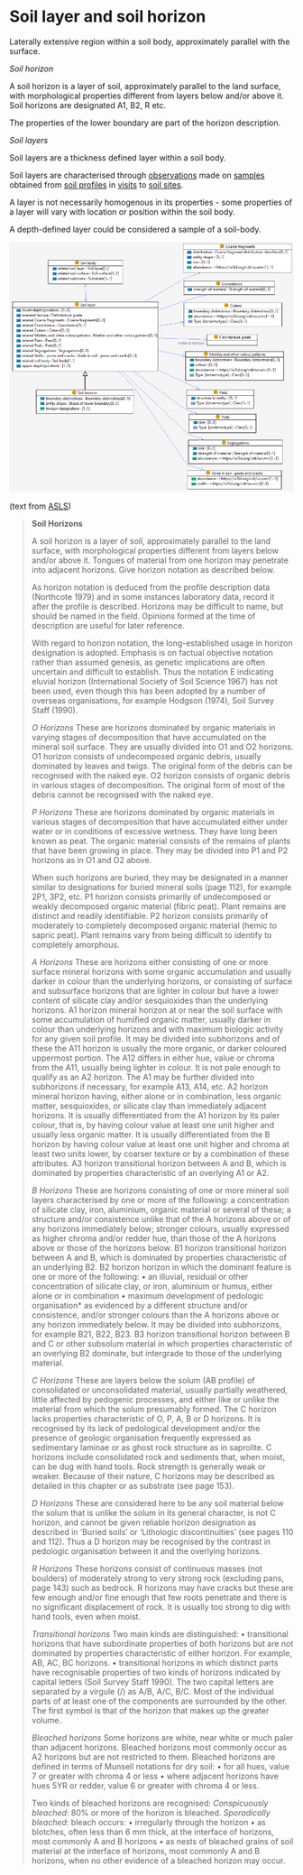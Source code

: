 # Soil layer and soil horizon

Laterally extensive region within a soil body, approximately parallel with the surface. 

*Soil horizon*

A soil horizon is a layer of soil, approximately parallel to the land surface, with morphological properties different from layers below and/or above it.  Soil horizons are designated A1, B2, R etc. 

The properties of the lower boundary are part of the horizon description. 

*Soil layers*

Soil layers are a thickness defined layer within a soil body. 

Soil layers are characterised through [observations](sosa.md) made on [samples](sosa.md) obtained from [soil profiles](soil-profile.md) in [visits](site-visit.md) to [soil sites](site.md). 

A layer is not necessarily homogenous in its properties - some properties of a layer will vary with location or position within the soil body.

A depth-defined layer could be considered a sample of a soil-body.

![Soil layers and horizons](image/Soil-layer.png)

(text from [ASLS](https://catalogue.nla.gov.au/Record/4273240))

> **Soil Horizons**
>
>A soil horizon is a layer of soil, approximately parallel to the land surface, with morphological properties different from layers below and/or above it. Tongues of material from one horizon may penetrate into adjacent horizons. Give horizon notation as described below.
>
> As horizon notation is deduced from the profile description data (Northcote 1979) and in some instances laboratory data, record it after the profile is described. Horizons may be difficult to name, but should be named in the field. Opinions formed at the time of description are useful for later reference.
>
>With regard to horizon notation, the long-established usage in horizon designation is adopted. Emphasis is on factual objective notation rather than assumed genesis, as genetic implications are often uncertain and difficult to establish. Thus the notation E indicating eluvial horizon (International Society of Soil Science 1967) has not been used, even though this has been adopted by a number of overseas organisations, for example Hodgson (1974), Soil Survey Staff (1990).
>
>_O Horizons_ 
>These are horizons dominated by organic materials in varying stages of decomposition that have accumulated on the mineral soil surface. They are usually divided into O1 and O2 horizons.
>O1	horizon	consists of undecomposed organic debris, usually dominated by leaves and twigs. The original form of the debris can be recognised with the naked eye.
>O2	horizon	consists of organic debris in various stages of decomposition. The original form of most of the debris cannot be recognised with the naked eye.
>
>_P Horizons_ 
>These are horizons dominated by organic materials in various stages of decomposition that have accumulated either under water or in conditions of excessive wetness. They have long been known as peat. The organic material consists of the remains of plants that have been growing in place. They may be divided into P1 and P2 horizons as in O1 and O2 above.
>
>When such horizons are buried, they may be designated in a manner similar to designations for buried mineral soils (page 112), for example 2P1, 3P2, etc.
>P1	horizon	consists primarily of undecomposed or weakly decomposed organic material (fibric peat). Plant remains are distinct and readily identifiable.
>P2	horizon	consists primarily of moderately to completely decomposed organic material (hemic to sapric peat). Plant remains vary from being difficult to identify to completely amorphous.
>
>_A Horizons_ 
>These are horizons either consisting of one or more surface mineral horizons with some organic accumulation and usually darker in colour than the underlying horizons, or consisting of surface and subsurface horizons that are lighter in colour but have a lower content of silicate clay and/or sesquioxides than the underlying horizons.
>A1	horizon	mineral horizon at or near the soil surface with some accumulation of humified organic matter, usually darker in colour than underlying horizons and with maximum biologic activity for any given soil profile. It may be divided into subhorizons and of these the A11 horizon is usually the more organic, or darker coloured uppermost portion. The A12 differs in either hue, value or chroma from the A11, usually being lighter in colour. It is not pale enough to qualify as an A2 horizon. The A1 may be further divided into subhorizons if necessary, for example A13, A14, etc.
>A2	horizon	mineral horizon having, either alone or in combination, less organic matter, sesquioxides, or silicate clay than immediately adjacent horizons. It is usually differentiated from the A1 horizon by its paler colour, that is, by having colour value at least one unit higher and usually less organic matter. It is usually differentiated from the B horizon by having colour value at least one unit higher and chroma at least two units lower, by coarser texture or by a combination of these attributes.
>A3	horizon	transitional horizon between A and B, which is dominated by properties characteristic of an overlying A1 or A2.
>
>_B Horizons_ 
>These are horizons consisting of one or more mineral soil layers characterised by one or more of the following: a concentration of silicate clay, iron, aluminium, organic material or several of these; a structure and/or consistence unlike that of the A horizons above or of any horizons immediately below; stronger colours, usually expressed as higher chroma and/or redder hue, than those of the A horizons above or those of the horizons below.
>B1	horizon	transitional horizon between A and B, which is dominated by properties characteristic of an underlying B2.
>B2	horizon	horizon in which the dominant feature is one or more of the following:
>•	an illuvial, residual or other concentration of silicate clay, or iron, aluminium or humus, either alone or in combination
>•	maximum development of pedologic organisation* as evidenced by a different structure and/or consistence, and/or stronger colours than the A horizons above or any horizon immediately below.
>It may be divided into subhorizons, for example B21, B22, B23.
>B3	horizon	transitional horizon between B and C or other subsolum material in which properties characteristic of an overlying B2 dominate, but intergrade to those of the underlying material.
>
>_C Horizons_ 
>These are layers below the solum (AB profile) of consolidated or unconsolidated material, usually partially weathered, little affected by pedogenic processes, and either like or unlike the material from which the solum presumably formed. The C horizon lacks properties characteristic of O, P, A, B or D horizons. It is recognised by its lack of pedological development and/or the presence of geologic organisation frequently expressed as sedimentary laminae or as ghost rock structure as in saprolite. C horizons include consolidated rock and sediments that, when moist, can be dug with hand tools. Rock strength is generally weak or weaker. Because of their nature, C horizons may be described as detailed in this chapter or as substrate (see page 153).
>
>_D Horizons_ 
>These are considered here to be any soil material below the solum that is unlike the solum in its general character, is not C horizon, and cannot be given reliable horizon designation as described in ‘Buried soils’ or ‘Lithologic discontinuities’ (see pages 110 and 112). Thus a D horizon may be recognised by the contrast in pedologic organisation between it and the overlying horizons.
>
>_R Horizons_ 
>These horizons consist of continuous masses (not boulders) of moderately strong to very strong rock (excluding pans, page 143) such as bedrock. R horizons may have cracks but these are few enough and/or fine enough that few roots penetrate and there is no significant displacement of rock. It is usually too strong to dig with hand tools, even when moist.
>
>_Transitional horizons_
>Two main kinds are distinguished:
>•	transitional horizons that have subordinate properties of both horizons but are not dominated by properties characteristic of either horizon. For example, AB, AC, BC horizons.
>•	transitional horizons in which distinct parts have recognisable properties of two kinds of horizons indicated by capital letters (Soil Survey Staff 1990). The two capital letters are separated by a virgule (/) as A/B, A/C, B/C. Most of the individual parts of at least one of the components are surrounded by the other.
>The first symbol is that of the horizon that makes up the greater volume.
>
>_Bleached horizons_
>Some horizons are white, near white or much paler than adjacent horizons. Bleached horizons most commonly occur as A2 horizons but are not restricted to them.
>Bleached horizons are defined in terms of Munsell notations for dry soil:
>•	for all hues, value 7 or greater with chroma 4 or less
>•	where adjacent horizons have hues 5YR or redder, value 6 or greater with chroma 4 or less.
>
>Two kinds of bleached horizons are recognised:
>_Conspicuously bleached_: 80% or more of the horizon is bleached.
>_Sporadically bleached_: bleach occurs:
>•	irregularly through the horizon
•	as blotches, often less than 6 mm thick, at the interface of horizons, most commonly A and B horizons
•	as nests of bleached grains of soil material at the interface of horizons, most commonly A and B horizons, when no other evidence of a bleached horizon may occur.
